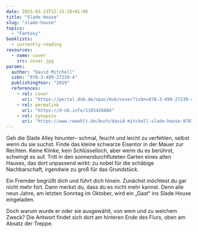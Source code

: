 ```yaml
---
date: 2025-03-23T12:15:28+01:00
title: "Slade House"
slug: "slade-house"
topics:
  - "Fantasy"
booklists:
  - currently-reading
resources:
  - name: cover
    src: cover.jpg
params:
  author: "David Mitchell"
  isbn: "978-3-499-27239-4"
  publishingYear: "2019"
  references:
    - rel: cover
      uri: "https://portal.dnb.de/opac/mvb/cover?isbn=978-3-499-27239-4"
    - rel: permalink
      uri: "https://d-nb.info/118542668X"
    - rel: synopsis
      uri: "https://www.rowohlt.de/buch/david-mitchell-slade-house-9783499272394"
---
```


Geh die Slade Alley hinunter– schmal, feucht und leicht zu verfehlen, selbst 
wenn du sie suchst. Finde das kleine schwarze Eisentor in der Mauer zur Rechten. 
Keine Klinke, kein Schlüsselloch, aber wenn du es berührst, schwingt es auf. 
Tritt in den sonnendurchfluteten Garten eines alten Hauses, das dort unpassend 
wirkt: zu nobel für die schäbige Nachbarschaft, irgendwie zu groß für das 
Grundstück.

Ein Fremder begrüßt dich und führt dich hinein. Zunächst möchtest du gar nicht 
mehr fort. Dann merkst du, dass du es nicht mehr kannst. Denn alle neun Jahre, 
am letzten Sonntag im Oktober, wird ein „Gast“ ins Slade House eingeladen.

Doch warum wurde er oder sie ausgewählt, von wem und zu welchem Zweck? Die 
Antwort findet sich dort am hinteren Ende des Flurs, oben am Absatz der Treppe.
